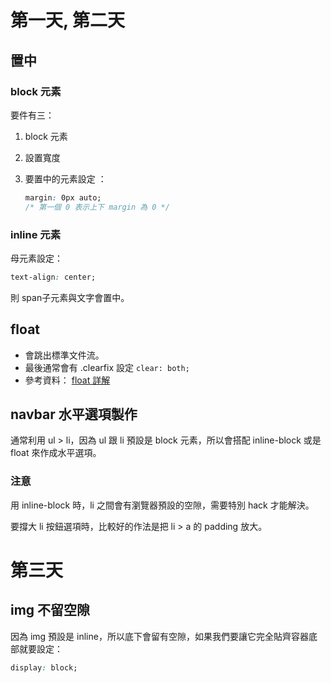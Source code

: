 # 第一天,  第二天

## 置中

### block 元素

要件有三：

1. block 元素

2. 設置寬度

3. 要置中的元素設定 ：

   ```css
   margin: 0px auto; 
   /* 第一個 0 表示上下 margin 為 0 */
   ```

### inline 元素

母元素設定：

```css
text-align: center;
```

則 span子元素與文字會置中。

## float

- 會跳出標準文件流。
- 最後通常會有 .clearfix 設定 `clear: both;`
- 參考資料：
  [float 詳解](http://blog.leanote.com/post/caseast@163.com/CSS-float详解%EF%BC%8C深入理解clear-both%5B转-部分原创%5D)

## navbar 水平選項製作
通常利用 ul > li，因為 ul 跟 li 預設是 block 元素，所以會搭配 inline-block 或是 float 來作成水平選項。
### 注意

用 inline-block 時，li 之間會有瀏覽器預設的空隙，需要特別 hack 才能解決。

要撐大 li 按鈕選項時，比較好的作法是把 li > a 的 padding 放大。

# 第三天

## img 不留空隙

因為 img 預設是 inline，所以底下會留有空隙，如果我們要讓它完全貼齊容器底部就要設定：

```css
display: block;
```

